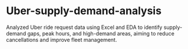# Uber-supply-demand-analysis
Analyzed Uber ride request data using Excel and EDA to identify supply-demand gaps, peak hours, and high-demand areas, aiming to reduce cancellations and improve fleet management.
